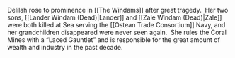 Delilah rose to prominence in [[The Windams]] after great tragedy.  Her two sons, [[Lander Windam (Dead)|Lander]] and [[Zale Windam (Dead)|Zale]] were both killed at Sea serving the [[Ostean Trade Consortium]] Navy, and her grandchildren disappeared were never seen again.  She rules the Coral Mines with a “Laced Gauntlet” and is responsible for the great amount of wealth and industry in the past decade.